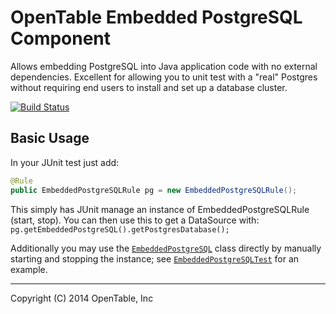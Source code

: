 OpenTable Embedded PostgreSQL Component
=======================================

Allows embedding PostgreSQL into Java application code with
no external dependencies.  Excellent for allowing you to unit
test with a "real" Postgres without requiring end users to install
and set up a database cluster.

[![Build Status](https://travis-ci.org/opentable/otj-pg-embedded.svg)](https://travis-ci.org/opentable/otj-pg-embedded)

Basic Usage
-----------

In your JUnit test just add:  
```java
@Rule
public EmbeddedPostgreSQLRule pg = new EmbeddedPostgreSQLRule();
```

This simply has JUnit manage an instance of EmbeddedPostgreSQLRule (start, stop). You can then use this to get a DataSource with: `pg.getEmbeddedPostgreSQL().getPostgresDatabase();`  

Additionally you may use the [`EmbeddedPostgreSQL`](src/main/java/com/opentable/db/postgres/embedded/EmbeddedPostgreSQL.java) class directly by manually starting and stopping the instance; see [`EmbeddedPostgreSQLTest`](src/test/java/com/opentable/db/postgres/embedded/EmbeddedPostgreSQLTest.java) for an example.  

----
Copyright (C) 2014 OpenTable, Inc
